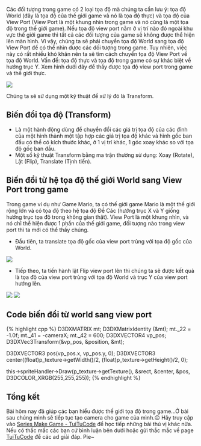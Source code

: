 Các đối tượng trong game có 2 loại tọa độ mà chúng ta cần lưu ý: tọa độ World (đây là tọa độ của thế giới game và nó là tọa độ thực) và tọa độ của View Port (View Port là một khung nhìn trong game và nó cũng là một tọa độ trong thế giới game). Nếu tọa độ view port nằm ở vị trí nào đó ngoài khu vực thế giới game thì tất cả các đối tượng của game sẽ không được thể hiện lên màn hình. Vì vậy, chúng ta sẽ phải chuyển tọa độ World sang tọa độ View Port để có thể nhìn được các đối tượng trong game. Tuy nhiên, việc này có rất nhiều khó khăn nên ta sẽ tìm cách chuyển tọa độ View Port về tọa độ World.
Vấn đề: tọa độ thực và tọa độ trong game có sự khác biệt về hướng trục Y. Xem hình dưới đây để thấy được tọa độ view port trong game và thế giới thực.

![](https://1.bp.blogspot.com/-33Rfq2ASfCg/XTPcYXy7AwI/AAAAAAAAEHU/uIWDSq6sfF8Kkvy-UKTny5syYW1AUflNQCLcBGAs/s1600/vp.PNG)

Chúng ta sẽ sử dụng một kỹ thuật để xử lý đó là Transform.
## Biến đổi tọa độ (Transform)
- Là một hành động dùng để chuyển đổi các giá trị tọa độ của các đỉnh của một hình thành một tập hợp các giá trị tọa độ khác và hình gốc ban đầu có thể có kích thước khác, ở 1 vị trí khác, 1 góc xoay khác so với tọa độ gốc ban đầu.
- Một số kỹ thuật Transform bằng ma trận thường sử dụng: Xoay (Rotate), Lật (Flip), Translate (Tịnh tiến).

## Biến đổi từ hệ tọa độ thế giới World sang View Port trong game
Trong game ví dụ như Game Mario, ta có thế giới game Mario là một thế giới rộng lớn và có tọa độ theo hệ tọa độ Đề Các (hướng trục X và Y giống hướng trục tọa độ trong không gian thật).
View Port là một khung nhìn, và nó chỉ thể hiện được 1 phần của thế giới game, đối tượng nào trong view port thì ta mới có thể thấy chúng.
- Đầu tiên, ta translate tọa độ gốc của view port trùng với tọa độ gốc của World.

![](https://1.bp.blogspot.com/-nV7uP75bKxk/XTPgqvFeE0I/AAAAAAAAEH4/8M9k5YB7Necx3XqXqle0OaqnnAs-zpYoACLcBGAs/s1600/vp1.PNG)

- Tiếp theo, ta tiến hành lật Flip view port lên thì chúng ta sẽ được kết quả là tọa độ của view port trùng với tọa độ World và trục Y của view port hướng lên.

![](https://1.bp.blogspot.com/-ShGOO2139PM/XTPgqgWqIBI/AAAAAAAAEH8/N4hySddc8LM_RFH7gboCJlgdefZuOFVSACLcBGAs/s1600/vp3.PNG)
![](https://1.bp.blogspot.com/-tfuwA-OFOsQ/XTPgrpseA3I/AAAAAAAAEIA/xXQ65Mwzntgk_KDWpt9yRMLjpBCA9_iUACEwYBhgL/s1600/vp4.PNG)

## Code biến đổi từ world sang view port
{% highlight cpp %}
D3DXMATRIX mt;
D3DXMatrixIdentity (&mt);
mt.\_22 = -1.0f;
mt.\_41 = -cameraX;
mt.\_42 = 600;
D3DXVECTOR4 vp_pos;
D3DXVec3Transform(&vp_pos, &position, &mt);

D3DXVECTOR3 pos(vp_pos.x, vp_pos.y, 0);
D3DXVECTOR3 center((float)p_texture->getWidth()/2, (float)p_texture->getHeight()/2, 0);

this->spriteHandler->Draw(p_texture->getTexture(), &srect, &center, &pos, D3DCOLOR_XRGB(255,255,255));
{% endhighlight %}
## Tổng kết
Bài hôm nay đã giúp các bạn hiểu được thế giới tọa độ trong game...Ở bài sau chúng mình sẽ tiếp tục tạo camera cho game của mình.😉 Hãy truy cập vào [Series Make Game - TuiTuCode](https://tuitucode.github.io/cpp/game/) để học tiếp những bài thú vị khác nữa. Nếu có thắc mắc các bạn cứ bình luận bên dưới hoặc gửi thắc mắc về page [TuiTuCode](https://www.facebook.com/shareAboutIT/) để các ad giải đáp. Pie~
